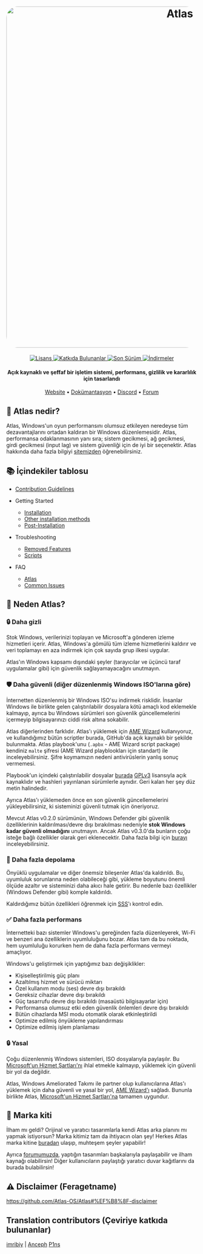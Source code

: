 <h1 align="center">
  <a href="http://atlasos.net"><img src="https://gcore.jsdelivr.net/gh/Atlas-OS/Atlas@main/img/banner.png" alt="Atlas" width="900" style="border-radius: 30px"></a>
</h1>
  <p align="center">
    <a href="https://github.com/Atlas-OS/Atlas/blob/main/LICENSE">
      <img alt="Lisans" src="https://img.shields.io/github/license/atlas-os/atlas?style=for-the-badge&logo=github&color=1A91FF"/>
    </a>
    <a href="https://github.com/Atlas-OS/Atlas/graphs/contributors">
      <img alt="Katkıda Bulunanlar" src="https://img.shields.io/github/contributors/atlas-os/atlas?style=for-the-badge&color=1A91FF" />
    </a>
    <a href="https://github.com/Atlas-OS/Atlas/releases/latest">
      <img alt="Son Sürüm" src="https://img.shields.io/github/release/atlas-os/atlas?style=for-the-badge&color=1A91FF" />
    </a>
    <a href="https://github.com/Atlas-OS/Atlas/releases">
      <img alt="İndirmeler" src="https://img.shields.io/github/downloads/Atlas-OS/Atlas/total?style=for-the-badge&logo=github&color=1A91FF" />
    </a>
  </p>
<h4 align="center">Açık kaynaklı ve şeffaf bir işletim sistemi, performans, gizlilik ve kararlılık için tasarlandı</h4>

<p align="center">
  <a href="https://atlasos.net">Website</a>
  •
  <a href="https://docs.atlasos.net">Dokümantasyon</a>
  •
  <a href="https://discord.atlasos.net" target="_blank">Discord</a>
  •
  <a href="https://forum.atlasos.net">Forum</a>
</p>

## 🤔 **Atlas nedir?**

Atlas, Windows'un oyun performansını olumsuz etkileyen neredeyse tüm dezavantajlarını ortadan kaldıran bir Windows düzenlemesidir. Atlas, performansa odaklanmasının yanı sıra; sistem gecikmesi, ağ gecikmesi, girdi gecikmesi (input lag) ve sistem güvenliği için de iyi bir seçenektir. Atlas hakkında daha fazla bilgiyi [sitemizden](https://atlasos.net) öğrenebilirsiniz.

## 📚 **İçindekiler tablosu**

- [Contribution Guidelines](https://docs.atlasos.net/contributions)

- Getting Started
  - [Installation](https://docs.atlasos.net/getting-started/installation)
  - [Other installation methods](https://docs.atlasos.net/getting-started/other-installation-methods/no-usb)
  - [Post-Installation](https://docs.atlasos.net/getting-started/post-installation/drivers)

- Troubleshooting
  - [Removed Features](https://docs.atlasos.net/troubleshooting/removed-features)
  - [Scripts](https://docs.atlasos.net/troubleshooting/scripts)

- FAQ
  - [Atlas](https://atlasos.net/faq)
  - [Common Issues](https://docs.atlasos.net/troubleshooting/common-issues/hyper-v/)

## 👀 **Neden Atlas?**

### 🔒 Daha gizli
Stok Windows, verilerinizi toplayan ve Microsoft'a gönderen izleme hizmetleri içerir. Atlas, Windows'a gömülü tüm izleme hizmetlerini kaldırır ve veri toplamayı en aza indirmek için çok sayıda grup ilkesi uygular.

Atlas'ın Windows kapsamı dışındaki şeyler (tarayıcılar ve üçüncü taraf uygulamalar gibi) için güvenlik sağlayamayacağını unutmayın.

### 🛡️ Daha güvenli (diğer düzenlenmiş Windows ISO'larına göre)
İnternetten düzenlenmiş bir Windows ISO'su indirmek risklidir. İnsanlar Windows ile birlikte gelen çalıştırılabilir dosyalara kötü amaçlı kod eklemekle kalmayıp, ayrıca bu  Windows sürümleri son güvenlik güncellemelerini içermeyip bilgisayarınızı ciddi risk altına sokabilir.

Atlas diğerlerinden farklıdır. Atlas'ı yüklemek için [AME Wizard](https://ameliorated.io) kullanıyoruz, ve kullandığımız bütün scriptler burada, GitHub'da açık kaynaklı bir şekilde bulunmakta. Atlas playbook'unu (`.apbx` - AME Wizard script package) kendiniz `malte` şifresi (AME Wizard playblookları için standart) ile inceleyebilirsiniz. Şifre koymamızın nedeni antivirüslerin yanlış sonuç vermemesi.

Playbook'un içindeki çalıştırılabilir dosyalar [burada](https://github.com/Atlas-OS/Atlas-Utilities) [GPLv3](https://github.com/Atlas-OS/Atlas-Utilities/blob/main/LICENSE) lisansıyla açık kaynaklıdır ve  hashleri yayınlanan sürümlerle aynıdır. Geri kalan her şey düz metin halindedir.

Ayrıca Atlas'ı yüklemeden önce en son güvenlik güncellemelerini yükleyebilirsiniz, ki sisteminizi güvenli tutmak için öneriyoruz.

Mevcut Atlas v0.2.0 sürümünün, Windows Defender gibi güvenlik özelliklerinin kaldırılması/devre dışı bırakılması nedeniyle **stok Windows kadar güvenli olmadığını** unutmayın. Ancak Atlas v0.3.0'da bunların çoğu isteğe bağlı özellikler olarak geri eklenecektir. Daha fazla bilgi için [burayı](https://docs.atlasos.net/troubleshooting/removed-features/) inceleyebilirsiniz.

### 🚀 Daha fazla depolama
Önyüklü uygulamalar ve diğer önemsiz bileşenler Atlas'da kaldırıldı. Bu, uyumluluk sorunlarına neden olabileceği gibi, yükleme boyutunu önemli ölçüde azaltır ve sisteminizi daha akıcı hale getirir. Bu nedenle bazı özellikler (Windows Defender gibi) komple kaldırıldı.

Kaldırdığımız bütün özellikleri öğrenmek için [SSS](https://docs.atlasos.net/troubleshooting/removed-features)'ı kontrol edin.

### ✅ Daha fazla performans
İnternetteki bazı sistemler Windows'u gereğinden fazla düzenleyerek, Wi-Fi ve benzeri ana özelliklerin uyumluluğunu bozar. Atlas tam da bu noktada, hem uyumluluğu korurken hem de daha fazla performans vermeyi amaçlıyor.

Windows'u geliştirmek için yaptığımız bazı değişiklikler:
- Kişiselleştirilmiş güç planı
- Azaltılmış hizmet ve sürücü miktarı
- Özel kullanım modu (ses) devre dışı bırakıldı
- Gereksiz cihazlar devre dışı bırakıldı
- Güç tasarrufu devre dışı bırakıldı (masaüstü bilgisayarlar için)
- Performansa olumsuz etki eden güvenlik önlemleri devre dışı bırakıldı
- Bütün cihazlarda MSI modu otomatik olarak etkinleştirildi
- Optimize edilmiş önyükleme yapılandırması
- Optimize edilmiş işlem planlaması

### 🔒 Yasal
Çoğu düzenlenmiş Windows sistemleri, ISO dosyalarıyla paylaşılır. Bu [Microsoft'un Hizmet Şartları'nı](https://www.microsoft.com/en-us/Useterms/Retail/Windows/10/UseTerms_Retail_Windows_10_English.htm) ihlal etmekle kalmayıp, yüklemek için güvenli bir yol da değildir.

Atlas, Windows Ameliorated Takımı ile partner olup kullanıcılarına Atlas'ı yüklemek için daha güvenli ve yasal bir yol, [AME Wizard'ı](https://ameliorated.io) sağladı. Bununla birlikte Atlas, [Microsoft'un Hizmet Şartları'na](https://www.microsoft.com/en-us/Useterms/Retail/Windows/10/UseTerms_Retail_Windows_10_English.htm) tamamen uygundur.

## 🎨 Marka kiti
İlham mı geldi? Orijinal ve yaratıcı tasarımlarla kendi Atlas arka planını mı yapmak istiyorsun? Marka kitimiz tam da ihtiyacın olan şey! Herkes Atlas marka kitine [buradan](https://cdn.jsdelivr.net/gh/Atlas-OS/Atlas@main/img/brand-kit.zip) ulaşıp, muhteşem şeyler yapabilir!

Ayrıca [forumumuzda](https://forum.atlasos.net/t/art-showcase), yaptığın tasarımları başkalarıyla paylaşabilir ve ilham kaynağı olabilirsin! Diğer kullanıcıların paylaştığı yaratıcı duvar kağıtlarını da burada bulabilirsin!

## ⚠️ Disclaimer (Feragetname)
https://github.com/Atlas-OS/Atlas#%EF%B8%8F-disclaimer

## Translation contributors (Çeviriye katkıda bulunanlar)
[imribiy](https://github.com/imribiy) | 
[Anceph](https://github.com/Anceph)
[P1ns](https://github.com/p1ns)
